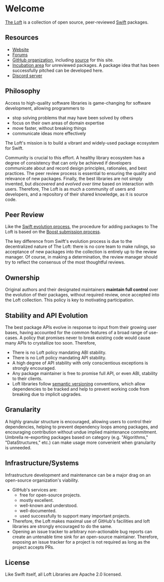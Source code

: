 ---
---
# Welcome

[The Loft](https://loftware.org) is a collection of open source, peer-reviewed
[Swift](https://swift.org) packages.

## Resources

- [Website](https://loftware.org)
- [Forums](https://forums.loftware.org)
- [GitHub organization](http://github.com/loftware), including
  [source](https://github.com/loftware/loftware.github.io) for this site.
- [Incubation area](http://github.com/loft-nest) for unreviewed packages. A
  package idea that has been successfully pitched can be developed here.
- [Discord server](https://discord.gg/MECQjCbRrE) 

## Philosophy

Access to high-quality software libraries is game-changing for software
development, allowing programmers to
- stop solving problems that may have been solved by others
- focus on their own areas of domain expertise 
- move faster, without breaking things
- communicate ideas more effectively

The Loft's mission is to build a vibrant and widely-used package ecosystem for
Swift.

Community is crucial to this effort.  A healthy library ecosystem has a degree
of consistency that can only be achieved if developers communicate about and
record design principles, rationales, and best practices.  The peer review
process is essential to ensuring the quality and relevance of new
packages. Finally, the best libraries are not simply invented, but *discovered*
and *evolved over time* based on interaction with users.  Therefore, The Loft is
as much a community of users and developers, and a repository of their shared
knowledge, as it is source code.

## Peer Review

Like the [Swift evolution
process](https://github.com/apple/swift-evolution/blob/main/process.md), the
procedure for adding packages to The Loft is based on the [Boost submission
process](https://www.boost.org/development/submissions.html).

The key difference from Swift's evolution process is due to the decentralized
nature of The Loft: there is no core team to make rulings, so acceptance of new
packages into the collection is entirely up to the review manager. Of course, in
making a determination, the review manager should try to reflect the consensus
of the most thoughtful reviews.

## Ownership

Original authors and their designated maintainers **maintain full control** over
the evolution of their packages, without required review, once accepted into the
Loft collection.  This policy is key to motivating participation.

## Stability and API Evolution

The best package APIs evolve in response to input from their growing user bases,
having accounted for the common features of a broad range of use-cases.
A policy that promises never to break existing code would cause many APIs to
crystallize too soon.  Therefore,

- There is no Loft policy mandating ABI stability.
- There is no Loft policy mandating API stability.
- A high degree of API stability with only conscientious exceptions is strongly
  encouraged.
- Any package maintainer is free to promise full API, or even ABI, stability to
  their clients.
- Loft libraries follow [semantic versioning](https://semver.org/) conventions,
  which allow dependencies to be tracked and help to prevent working code from
  breaking due to implicit upgrades.

## Granularity

A highly granular structure is encouraged, allowing users to control
their dependencies, helping to prevent dependency loops among packages,
and encouraging contribution without undue implied maintenance commitment.
Umbrella re-exporting packages based on category (e.g. "Algorithms,"
"DataStructures," etc.) can make usage more convenient when granularity
is unneeded.

## Infrastructure/Systems

Infrastructure development and maintenance can be a major drag on an
open-source organization's viability.

- GitHub's services are:
  - free for open-source projects.
  - mostly excellent.
  - well-known and understood.
  - well-documented.
  - used successfully to support many important projects.
- Therefore, the Loft makes maximal use of GitHub's facilities and loft
  libraries are strongly encouraged to do the same.
- Opening an issue tracker to arbitrary non-actionable bug reports can create an
  untenable time sink for an open-source maintainer.  Therefore, exposing an
  issue tracker for a project is not required as long as the project accepts
  PRs.

## License

Like Swift itself, all Loft Libraries are Apache 2.0 licensed.
